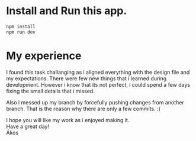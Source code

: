 # Install and Run this app.


```bash
npm install
npm run dev
```
# My experience

I found this task challanging as i aligned everything with the design file and my expectations. There were few new things that i learned during development.
However i know that its not perfect, i could spend a few days fixing the small details that i missed.

Also i messed up my branch by forcefully pushing changes from another branch. That is the reason why there are only a few commits. :)

I hope you will like my work as i enjoyed making it.  
Have a great day!  
Ákos  
